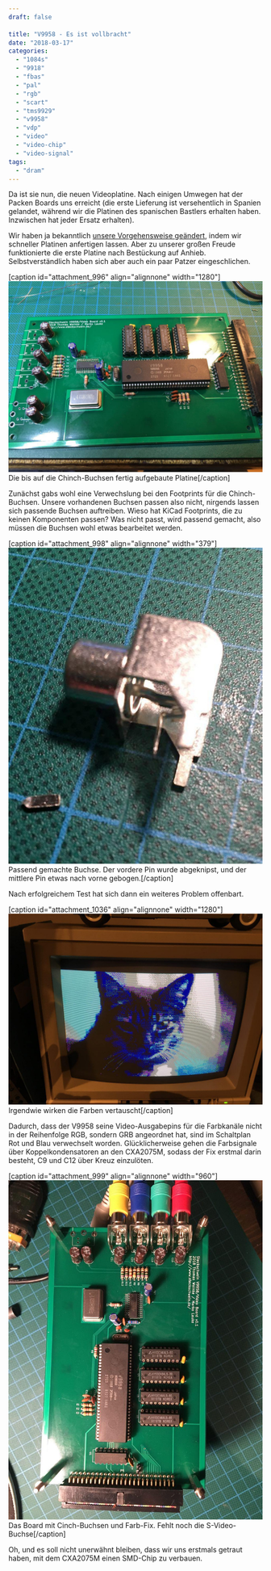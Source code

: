 ```yaml
---
draft: false

title: "V9958 - Es ist vollbracht"
date: "2018-03-17"
categories: 
  - "1084s"
  - "9918"
  - "fbas"
  - "pal"
  - "rgb"
  - "scart"
  - "tms9929"
  - "v9958"
  - "vdp"
  - "video"
  - "video-chip"
  - "video-signal"
tags: 
  - "dram"
---
```


Da ist sie nun, die neuen Videoplatine. Nach einigen Umwegen hat der Packen Boards uns erreicht (die erste Lieferung ist versehentlich in Spanien gelandet, während wir die Platinen des spanischen Bastlers erhalten haben. Inzwischen hat jeder Ersatz erhalten).

Wir haben ja bekanntlich [unsere Vorgehensweise geändert](http://steckschwein.de/2018/03/01/v9958-vom-steckbrett-zum-prototypen/), indem wir schneller Platinen anfertigen lassen. Aber zu unserer großen Freude funktionierte die erste Platine nach Bestückung auf Anhieb. Selbstverständlich haben sich aber auch ein paar Patzer eingeschlichen.

\[caption id="attachment\_996" align="alignnone" width="1280"\]![finished_board.jpg](images/finished_board.jpg) Die bis auf die Chinch-Buchsen fertig aufgebaute Platine\[/caption\]

Zunächst gabs wohl eine Verwechslung bei den Footprints für die Chinch-Buchsen. Unsere vorhandenen Buchsen passen also nicht, nirgends lassen sich passende Buchsen auftreiben. Wieso hat KiCad Footprints, die zu keinen Komponenten passen? Was nicht passt, wird passend gemacht, also müssen die Buchsen wohl etwas bearbeitet werden.

\[caption id="attachment\_998" align="alignnone" width="379"\]![cinch_fix.jpg](images/cinch_fix-e1520965306532.jpg) Passend gemachte Buchse. Der vordere Pin wurde abgeknipst, und der mittlere Pin etwas nach vorne gebogen.\[/caption\]

Nach erfolgreichem Test hat sich dann ein weiteres Problem offenbart.

\[caption id="attachment\_1036" align="alignnone" width="1280"\]![photo_2018-03-17_13-58-35](images/photo_2018-03-17_13-58-35.jpg) Irgendwie wirken die Farben vertauscht\[/caption\]

Dadurch, dass der V9958 seine Video-Ausgabepins für die Farbkanäle nicht in der Reihenfolge RGB, sondern GRB angeordnet hat, sind im Schaltplan Rot und Blau verwechselt worden. Glücklicherweise gehen die Farbsignale über Koppelkondensatoren an den CXA2075M, sodass der Fix erstmal darin besteht, C9 und C12 über Kreuz einzulöten.

\[caption id="attachment\_999" align="alignnone" width="960"\]![fixed_board](images/fixed_board.jpg) Das Board mit Cinch-Buchsen und Farb-Fix. Fehlt noch die S-Video-Buchse\[/caption\]

Oh, und es soll nicht unerwähnt bleiben, dass wir uns erstmals getraut haben, mit dem CXA2075M einen SMD-Chip zu verbauen.
